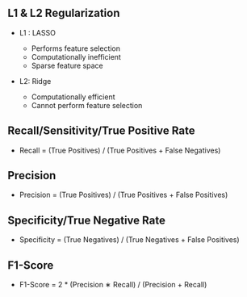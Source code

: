 ## L1 & L2 Regularization
* L1 : LASSO
	* Performs feature selection
	* Computationally inefficient
	* Sparse feature space

* L2: Ridge
	* Computationally efficient
	* Cannot perform feature selection

## Recall/Sensitivity/True Positive Rate
* Recall = (True Positives) / (True Positives + False Negatives)

## Precision
* Precision = (True Positives) / (True Positives + False Positives)

## Specificity/True Negative Rate
* Specificity = (True Negatives) / (True Negatives + False Positives)

## F1-Score
* F1-Score = 2 * (Precision ∗ Recall) / (Precision + Recall)    